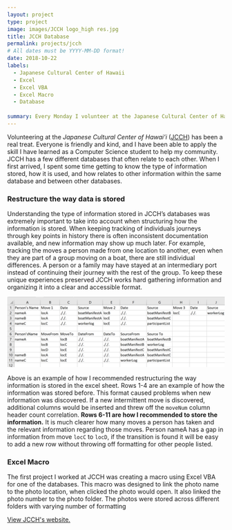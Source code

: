 ```yaml
---
layout: project
type: project
image: images/JCCH logo_high res.jpg
title: JCCH Database 
permalink: projects/jcch
# All dates must be YYYY-MM-DD format!
date: 2018-10-22
labels:
  - Japanese Cultural Center of Hawaii
  - Excel 
  - Excel VBA
  - Excel Macro
  - Database 

summary: Every Monday I volunteer at the Japanese Cultural Center of Hawai’i. There I work on JCCH’s databases and other technological projects that pop up. 
---
```


Volunteering at the *Japanese Cultural Center of Hawai’i* ([JCCH](https://www.jcch.com/)) has been a real treat. Everyone is friendly and kind, and I have been able to apply the skill I have learned as a Computer Science student to help my community. JCCH has a few different databases that often relate to each other. When I first arrived, I spent some time getting to know the type of information stored, how it is used, and how relates to other information within the same database and between other databases. 

### Restructure the way data is stored 

Understanding the type of information stored in JCCH’s databases was extremely important to take into account when structuring how the information is stored. When keeping tracking of individuals journeys through key points in history there is often inconsistent documentation available, and new information may show up much later. For example, tracking the moves a person made from one location to another, even when they are part of a group moving on a boat, there are still individual differences. A person or a family may have stayed at an intermediary port instead of continuing their journey with the rest of the group. To keep these unique experiences preserved JCCH works hard gathering information and organizing it into a clear and accessible format. 

<img class="ui fluid rounded image" src="../images/excelMoves.png"> 

Above is an example of how I recommended restructuring the way information is stored in the excel sheet. Rows 1-4 are an example of how the information was stored before. This format caused problems when new information was discovered. If a new intermittent move is discovered, additional columns would be inserted and threw off the `moveNum` column header count correlation. **Rows 6-11 are how I recommended to store the information.** It is much clearer how many moves a person has taken and the relevant information regarding those moves. Person nameA has a gap in information from move `locC` to `locD`, if the transition is found it will be easy to add a new row without throwing off formatting for other people listed. 

### Excel Macro

The first project I worked at JCCH was creating a macro using Excel VBA for one of the databases. This macro was designed to link the photo name to the photo location, when clicked the photo would open. It also linked the photo number to the photo folder. The photos were stored across different folders with varying number of formatting 

[View JCCH's website.](https://www.jcch.com/)
